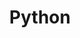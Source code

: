 ---
title: "Python"
layout: archive
permalink: /categories/python/
author_profile: true
taxonomy: python
sidebar:
  nav: "categories"
---